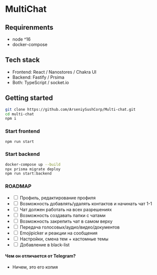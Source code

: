 # MultiChat

## Requirenments

- node ^16
- docker-compose

## Tech stack

- Frontend: React / Nanostores / Chakra UI
- Backend: Fastify / Prsima
- Both: TypeScript / socket.io

## Getting started

```bash
git clone https://github.com/ArseniySushCorp/Multi-chat.git
cd multi-chat
npm i
```

### Start frontend

```bash
npm run start
```

### Start backend

```bash
docker-compose up --build
npx prisma migrate deploy
npm run start:backend
```

### ROADMAP

- <input type="checkbox" /> Профиль, редактирование профиля
- <input type="checkbox" /> Возможность добавлять/удалять контактов и начинать чат 1-1
- <input type="checkbox" /> Чат должен работать на всех разрешениях
- <input type="checkbox" /> Возможность создавать папки с чатами
- <input type="checkbox" /> Возможность закрепить чат в самом верху
- <input type="checkbox" /> Передача голосовых/аудио/видео/документов
- <input type="checkbox" /> Emojipicker и реакции на сообщения
- <input type="checkbox" /> Настройки, смена тем + кастомные темы
- <input type="checkbox" /> Добавление в black-list

#### Чем он отличается от Telegram?

- Ничем, это его копия
